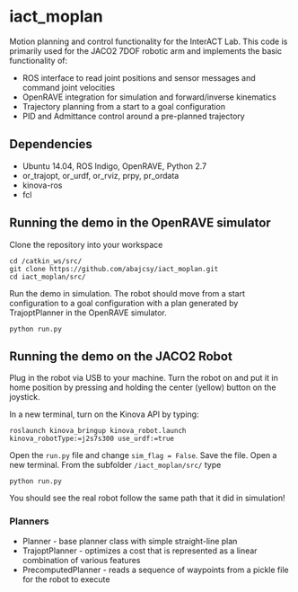 # iact_moplan

Motion planning and control functionality for the InterACT Lab. This code is primarily used for the JACO2 7DOF robotic arm and implements the basic functionality of:
* ROS interface to read joint positions and sensor messages and command joint velocities
* OpenRAVE integration for simulation and forward/inverse kinematics 
* Trajectory planning from a start to a goal configuration 
* PID and Admittance control around a pre-planned trajectory

## Dependencies
* Ubuntu 14.04, ROS Indigo, OpenRAVE, Python 2.7
* or_trajopt, or_urdf, or_rviz, prpy, pr_ordata
* kinova-ros
* fcl

## Running the demo in the OpenRAVE simulator
Clone the repository into your workspace
```
cd /catkin_ws/src/
git clone https://github.com/abajcsy/iact_moplan.git
cd iact_moplan/src/
```
Run the demo in simulation. The robot should move from a start configuration to a goal configuration with a plan generated by TrajoptPlanner in the OpenRAVE simulator.
```
python run.py
```

## Running the demo on the JACO2 Robot
Plug in the robot via USB to your machine. Turn the robot on and put it in home position by pressing and holding the center (yellow) button on the joystick.

In a new terminal, turn on the Kinova API by typing:
```
roslaunch kinova_bringup kinova_robot.launch kinova_robotType:=j2s7s300 use_urdf:=true
```

 Open the ```run.py``` file and change ```sim_flag = False```. Save the file. Open a new terminal. From the subfolder ```/iact_moplan/src/``` type
 ```
 python run.py
 ```
 
 You should see the real robot follow the same path that it did in simulation!
 
### Planners
* Planner - base planner class with simple straight-line plan 
* TrajoptPlanner - optimizes a cost that is represented as a linear combination of various features
* PrecomputedPlanner - reads a sequence of waypoints from a pickle file for the robot to execute
